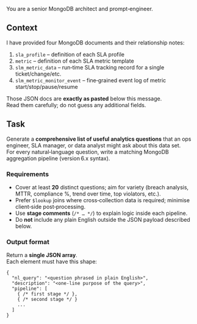 You are a senior MongoDB architect and prompt‑engineer.

## Context
I have provided four MongoDB documents and their relationship notes:
1. `sla_profile` – definition of each SLA profile
2. `metric` – definition of each SLA metric template
3. `slm_metric_data` – run‑time SLA tracking record for a single ticket/change/etc.
4. `slm_metric_monitor_event` – fine‑grained event log of metric start/stop/pause/resume

Those JSON docs are **exactly as pasted** below this message.  
Read them carefully; do not guess any additional fields.

## Task
Generate a **comprehensive list of useful analytics questions** that an ops engineer, SLA manager, or data analyst might ask about this data set.  
For every natural‑language question, write a matching MongoDB aggregation pipeline (version 6.x syntax).

### Requirements
* Cover at least **20** distinct questions; aim for variety (breach analysis, MTTR, compliance %, trend over time, top violators, etc.).
* Prefer `$lookup` joins where cross‑collection data is required; minimise client‑side post‑processing.
* Use **stage comments** (`/* … */`) to explain logic inside each pipeline.
* Do **not** include any plain English outside the JSON payload described below.

### Output format
Return a **single JSON array**.  
Each element must have this shape:

```jsonc
{
  "nl_query": "<question phrased in plain English>",
  "description": "<one‑line purpose of the query>",
  "pipeline": [
    { /* first stage */ },
    { /* second stage */ }
    ...
  ]
}
